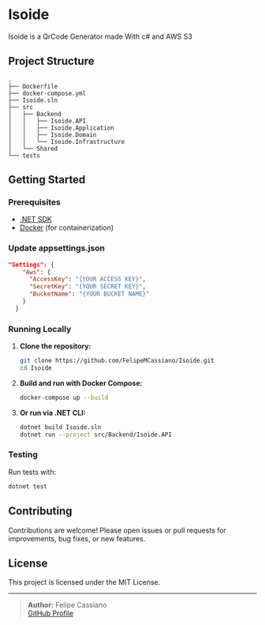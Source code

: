 # Isoide

Isoide is a QrCode Generator made With c# and AWS S3

## Project Structure

```
.
├── Dockerfile
├── docker-compose.yml
├── Isoide.sln
├── src
│   ├── Backend
│   │   ├── Isoide.API
│   │   ├── Isoide.Application
│   │   ├── Isoide.Domain
│   │   └── Isoide.Infrastructure
│   └── Shared
└── tests
```

## Getting Started

### Prerequisites

- [.NET SDK](https://dotnet.microsoft.com/download)
- [Docker](https://www.docker.com/get-started) (for containerization)

### Update appsettings.json
```json
"Settings": {
    "Aws": {
      "AccessKey": "{YOUR ACCESS KEY}",
      "SecretKey": "{YOUR SECRET KEY}",
      "BucketName": "{YOUR BUCKET NAME}"
    }
  }
```

### Running Locally

1. **Clone the repository:**
   ```bash
   git clone https://github.com/FelipeMCassiano/Isoide.git
   cd Isoide
   ```

2. **Build and run with Docker Compose:**
   ```bash
   docker-compose up --build
   ```

3. **Or run via .NET CLI:**
   ```bash
   dotnet build Isoide.sln
   dotnet run --project src/Backend/Isoide.API
   ```

### Testing

Run tests with:
```bash
dotnet test
```

## Contributing

Contributions are welcome! Please open issues or pull requests for improvements, bug fixes, or new features.

## License

This project is licensed under the MIT License.

---

> **Author:** Felipe Cassiano  
> [GitHub Profile](https://github.com/FelipeMCassiano)
